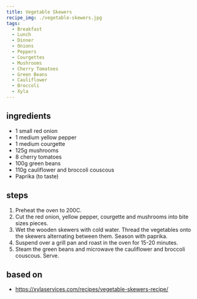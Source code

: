 ```yaml
---
title: Vegetable Skewers
recipe_img: ./vegetable-skewers.jpg
tags:
  - Breakfast
  - Lunch
  - Dinner
  - Onions
  - Peppers
  - Courgettes
  - Mushrooms
  - Cherry Tomatoes
  - Green Beans
  - Cauliflower
  - Broccoli
  - Xyla
---
```


<!-- markdownlint-disable MD024 -->

## ingredients

- 1 small red onion
- 1 medium yellow pepper
- 1 medium courgette
- 125g mushrooms
- 8 cherry tomatoes
- 100g green beans
- 110g cauliflower and broccoli couscous
- Paprika (to taste)

## steps

1. Preheat the oven to 200C.
2. Cut the red onion, yellow pepper, courgette and mushrooms into bite sizes pieces.
3. Wet the wooden skewers with cold water. Thread the vegetables onto the skewers alternating between them. Season with paprika.
4. Suspend over a grill pan and roast in the oven for 15-20 minutes.
5. Steam the green beans and microwave the cauliflower and broccoli couscous. Serve.

## based on

- https://xylaservices.com/recipes/vegetable-skewers-recipe/
<!-- markdownlint-enable MD024 -->
